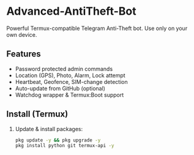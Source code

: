 # Advanced-AntiTheft-Bot

Powerful Termux-compatible Telegram Anti-Theft bot. Use only on your own device.

## Features
- Password protected admin commands
- Location (GPS), Photo, Alarm, Lock attempt
- Heartbeat, Geofence, SIM-change detection
- Auto-update from GitHub (optional)
- Watchdog wrapper & Termux:Boot support

## Install (Termux)
1. Update & install packages:
   ```bash
   pkg update -y && pkg upgrade -y
   pkg install python git termux-api -y

   
